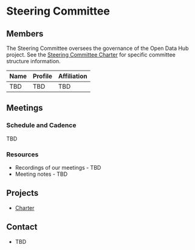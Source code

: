 # Steering Committee

## Members

The Steering Committee oversees the governance of the
Open Data Hub project. See the [Steering Committee Charter](./charter.md) for
specific committee structure information.

| Name | Profile | Affiliation |
| ---- | ------- | ----------- |
| TBD | TBD | TBD | 

## Meetings

### Schedule and Cadence

TBD

### Resources

- Recordings of our meetings - TBD
- Meeting notes - TBD

## Projects

- [Charter](./charter.md)

## Contact

- TBD